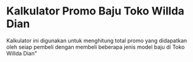 # Kalkulator Promo Baju Toko Willda Dian

Kalkulator ini digunakan untuk menghitung total promo yang didapatkan oleh seiap pembeli dengan membeli beberapa jenis model baju di Toko Willda Dian"